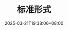 ---
weight: 999
title: "标准形式"
description: ""
icon: "article"
date: "2025-03-21T19:38:06+08:00"
lastmod: "2025-03-21T19:38:06+08:00"
draft: true
toc: true
---
